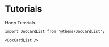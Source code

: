 # Tutorials

Hoop Tutorials

```mdx-code-block
import DocCardList from '@theme/DocCardList';

<DocCardList />
```